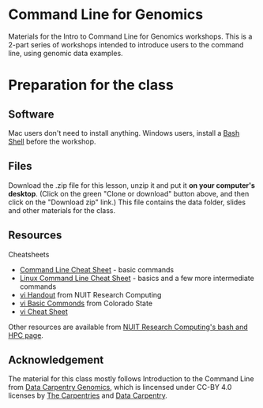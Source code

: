 # Command Line for Genomics
Materials for the Intro to Command Line for Genomics workshops. This is a 2-part series of workshops intended to introduce users to the command line, using genomic data examples. 

# Preparation for the class
## Software
Mac users don't need to install anything. Windows users, install a [Bash Shell](https://workshops.rcs.northwestern.edu/install/bash/) before the workshop.

## Files
Download the .zip file for this lesson, unzip it and put it **on your computer's desktop**. (Click on the green "Clone or download" button above, and then click on the "Download zip" link.) This file contains the data folder, slides and other materials for the class.

## Resources
Cheatsheets
* [Command Line Cheat Sheet](https://www.git-tower.com/blog/command-line-cheat-sheet/) - basic commands
* [Linux Command Line Cheat Sheet](https://www.cheatography.com/davechild/cheat-sheets/linux-command-line/pdf/) - basics and a few more intermediate commands
* [vi Handout](https://nuitrcs.github.io/commandlineworkshop/vibasics.pdf) from NUIT Research Computing
* [vi Basic Commonds](https://www.cs.colostate.edu/helpdocs/vi.html) from Colorado State 
* [vi Cheat Sheet](https://downloads.gosquared.com/help_sheets/10/VI%20Help%20Sheet%20outlined.pdf)

Other resources are available from [NUIT Research Computing's bash and HPC page](https://github.com/nuitrcs/bash_hpc_workshops).

## Acknowledgement
The material for this class mostly follows Introduction to the Command Line from [Data Carpentry Genomics](https://datacarpentry.org/genomics-workshop/), which is lincensed under CC-BY 4.0 licenses by [The Carpentries](https://carpentries.org/) and [Data Carpentry](http://datacarpentry.org/).
